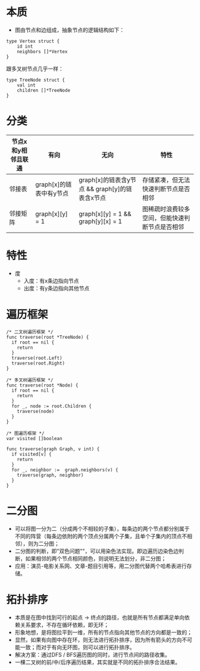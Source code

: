 # 本质

- 图由节点和边组成，抽象节点的逻辑结构如下：

```
type Vertex struct {
    id int
    neighbors []*Vertex
}
```

跟多叉树节点几乎一样：

```
type TreeNode struct {
    val int
    children []*TreeNode
}
```

# 分类

| 节点x和y相邻且联通 | 有向               | 无向                                 |  特性 |
|------------|------------------|------------------------------------|---|
| 邻接表        | graph[x]的链表中有y节点 | graph[x]的链表含y节点 && graph[y]的链表含x节点 | 存储紧凑，但无法快速判断节点是否相邻 |
| 邻接矩阵       | graph[x][y] = 1  | graph[x][y] = 1 && graph[y][x] = 1 | 图稀疏时浪费较多空间，但能快速判断节点是否相邻 |

# 特性

- 度
    - 入度：有x条边指向节点
    - 出度：有y条边指向其他节点

# 遍历框架

```
/* ⼆叉树遍历框架 */
func traverse(root *TreeNode) {
  if root == nil {
    return
  }
  traverse(root.Left)
  traverse(root.Right)
}

/* 多叉树遍历框架 */
func traverse(root *Node) {
  if root == nil {
    return
  }
  for _, node := root.Children {
    traverse(node)
  }
}

/* 图遍历框架 */
var visited []boolean

func traverse(graph Graph, v int) {
  if visited[v] {
    return
  }
  for _, neighbor :=  graph.neighbors(v) {
    traverse(graph, neighbor)
  }
}
```

# 二分图

- 可以将图一分为二（分成两个不相较的子集），每条边的两个节点都分别属于不同的阵营（每条边依附的两个顶点分属两个子集，且单个子集内的顶点不相邻），则为二分图；
- 二分图的判断，即"双色问题""，可以用染色法实现。即边遍历边染色边判断，如果相邻的两个节点相同颜色，则说明无法划分，非二分图；
- 应用：演员-电影关系网、文章-题目引用等，用二分图代替两个哈希表进行存储。

# 拓扑排序

- 本质是在图中找到可行的起点 -> 终点的路径，也就是所有节点都满足单向依赖关系要求，不存在循环依赖，即无环；
- 形象地想，是将图拉平到一维，所有的节点指向其他节点的方向都是一致的；
- 显然，如果有向图中存在环，则无法进行拓扑排序，因为所有箭头的方向不可能一致；而对于有向无环图，则可以进行拓扑排序。
- 解决方案：通过DFS / BFS遍历图的同时，进行节点间的路径收集。
- 一棵二叉树的前/中/后序遍历结果，其实就是不同的拓扑排序合法结果。